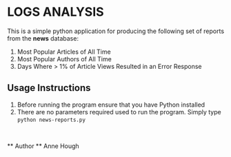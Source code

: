 # LOGS ANALYSIS

This is a simple python application for producing the following set of reports from the **news** database:
1. Most Popular Articles of All Time
2. Most Popular Authors of All Time
3. Days Where > 1% of Article Views Resulted in an Error Response

## Usage Instructions

1. Before running the  program ensure that you have Python installed
2. There are no parameters required used to run the program.  Simply type `python news-reports.py`

<br>

** Author ** Anne Hough
